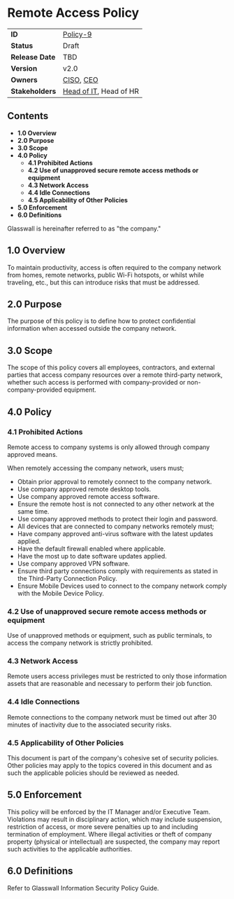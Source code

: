 # Remote Access Policy

|                  |            | 
|------------------|------------|
| **ID**           | [Policy-9](https://glasswall.atlassian.net/browse/POLICY-9) |
| **Status**       | Draft      |
| **Release Date** | TBD        |
| **Version**      | v2.0       |
| **Owners**       | [CISO](https://glasswall.atlassian.net/browse/ROLE-38), [CEO](https://glasswall.atlassian.net/browse/ROLE-37)       |
| **Stakeholders** | [Head of IT](https://glasswall.atlassian.net/browse/ROLE-43), Head of HR|

## Contents

- **1.0 Overview**
- **2.0 Purpose**
- **3.0 Scope** 
- **4.0 Policy**
  - **4.1 Prohibited Actions**
  - **4.2 Use of unapproved secure remote access methods or equipment**
  - **4.3 Network Access**
  - **4.4 Idle Connections**
  - **4.5 Applicability of Other Policies**
- **5.0 Enforcement**
- **6.0 Definitions**
  
Glasswall is hereinafter referred to as "the company." 

## 1.0 Overview

To maintain productivity, access is often required to the company network from homes, remote networks, public Wi-Fi hotspots, or whilst while traveling, etc., but this can introduce risks that must be addressed.

## 2.0 Purpose 

The purpose of this policy is to define how to protect confidential information when accessed outside the company network.

## 3.0 Scope 

The scope of this policy covers all employees, contractors, and external parties that access company resources over a remote third-party network, whether such access is performed with company-provided or non-company-provided equipment.


## 4.0 Policy 

### 4.1 Prohibited Actions

Remote access to company systems is only allowed through company approved means.

When remotely accessing the company network, users must;
- Obtain prior approval to remotely connect to the company network.
- Use company approved remote desktop tools.
- Use company approved remote access software.
- Ensure the remote host is not connected to any other network at the same time.
- Use company approved methods to protect their login and password.
- All devices that are connected to company networks remotely must;
- Have company approved anti-virus software with the latest updates applied.
- Have the default firewall enabled where applicable.
- Have the most up to date software updates applied.
- Use company approved VPN software.
- Ensure third party connections comply with requirements as stated in the Third-Party Connection Policy.
- Ensure Mobile Devices used to connect to the company network comply with the Mobile Device Policy.


### 4.2 Use of unapproved secure remote access methods or equipment

Use of unapproved methods or equipment, such as public terminals, to access the company network is strictly prohibited.

### 4.3 Network Access

Remote users access privileges must be restricted to only those information assets that are reasonable and necessary to perform their job function.

### 4.4 Idle Connections

Remote connections to the company network must be timed out after 30 minutes of inactivity due to the associated security risks.

### 4.5 Applicability of Other Policies

This document is part of the company's cohesive set of security policies.  Other policies may apply to the topics covered in this document and as such the applicable policies should be reviewed as needed.

## 5.0 Enforcement 

This policy will be enforced by the IT Manager and/or Executive Team. Violations may result in disciplinary action, which may include suspension, restriction of access, or more severe penalties up to and including termination of employment. Where illegal activities or theft of company property (physical or intellectual) are suspected, the company may report such activities to the applicable authorities.

## 6.0 Definitions 

Refer to Glasswall Information Security Policy Guide.